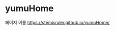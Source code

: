 # yumuHome
페이지 이름 <a href ="https://stemisruler.github.io/yumuHome/" target=_blank>https://stemisruler.github.io/yumuHome/</a>
